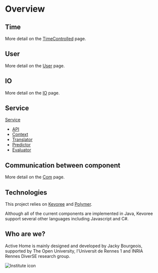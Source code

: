 # Overview

## Time

More detail on the [TimeControlled](https://github.com/jackybourgeois/activehome/blob/master/org.activehome.time/docs/timeControlled.md) page.

## User

More detail on the [User](https://github.com/jackybourgeois/activehome/blob/master/org.activehome.user/docs/user.md) page.

## IO

More detail on the  [IO](https://github.com/jackybourgeois/activehome/blob/master/org.activehome.io/docs/io.md) page.

## Service

[Service](https://github.com/jackybourgeois/activehome/blob/master/org.activehome.service/docs/service.md)

* [API](https://github.com/jackybourgeois/activehome/blob/master/org.activehome.api/docs/api.md)
* [Context](https://github.com/jackybourgeois/activehome/blob/master/org.activehome.context/docs/context.md)
* [Translator](https://github.com/jackybourgeois/activehome/blob/master/org.activehome.translator/docs/translator.md)
* [Predictor](https://github.com/jackybourgeois/activehome/blob/master/org.activehome.predictor/docs/predictor.md)
* [Evaluator](https://github.com/jackybourgeois/activehome/blob/master/org.activehome.evaluator/docs/evaluator.md)

## Communication between component

More detail on the [Com](https://raw.github.com/jackybourgeois/activehome/master/org.activehome.com/docs/com.md) page.

## Technologies

This project relies on [Kevoree](http://kevoree.org) and [Polymer](https://www.polymer-project.org/1.0/).

Although all of the current components are implemented in Java, Kevoree support several other languages including
Javascript and C&#35;.

## Who are we?

Active Home is mainly designed and developed by Jacky Bourgeois, supported by The Open University, 
l'Universit de Rennes 1 and INRIA Rennes DiverSE research group.

![Institute icon](https://raw.github.com/jackybourgeois/activehome/master/docs/institute.png)
